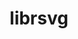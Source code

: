 ---
title: "librsvg"
layout: cache
categories: [package, develop-2024-08-04]
meta: {"versions": ["2.40.21"], "compilers": ["oneapi@=2024.2.0"], "oss": ["ubuntu22.04"], "platforms": ["linux"], "targets": ["x86_64_v3"], "stacks": ["e4s-oneapi", "root"], "num_specs": 1, "num_specs_by_stack": {"root": 1, "e4s-oneapi": 1}}
spec_details: [{"hash": "jxztjmizywmcudltwhckcpumnuqvbib2", "compiler": "oneapi@=2024.2.0", "versions": ["2.40.21"], "os": "ubuntu22.04", "platform": "linux", "target": "x86_64_v3", "variants": ["build_system=autotools", "~doc"], "stacks": ["root", "e4s-oneapi"], "size": "-", "tarball": "https://binaries.spack.io/releases/develop-2024-08-04/build_cache/linux-ubuntu22.04-x86_64_v3/oneapi-2024.2.0/librsvg-2.40.21/linux-ubuntu22.04-x86_64_v3-oneapi-2024.2.0-librsvg-2.40.21-jxztjmizywmcudltwhckcpumnuqvbib2.spack"}]
---